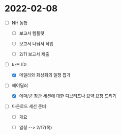 # 2022-02-08
- [ ] NH 농협 
	- [ ] 보고서 템플릿
	- [ ] 보고서 나눠서 작업
	- [ ] 2/11 보고서 제출 


- [ ] 바츠 IDI
	- [x] 메일라와 화상회의 일정 잡기


- [ ] 헤이딜러 
	- [x] 에마/쿤 참관 세션에 대한 디브리프나 요약 요청 드리기


- [ ] 다운로드 세션 준비 
	- [ ] 개요
	- [ ] 일정 --> 2/17(목)





